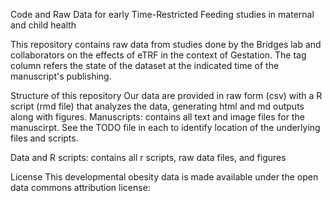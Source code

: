 Code and Raw Data for early Time-Restricted Feeding studies in maternal and child health

This repository contains raw data from studies done by the Bridges lab and collaborators on the effects of eTRF in the context of Gestation. 
The tag column refers the state of the dataset at the indicated time of the manuscript's publishing.

Structure of this repository
Our data are provided in raw form (csv) with a R script (rmd file) that analyzes the data, generating html and md outputs along with figures. 
Manuscripts: contains all text and image files for the manuscirpt. See the TODO file in each to identify location of the underlying files and scripts.

Data and R scripts: contains all r scripts, raw data files, and figures

License
This developmental obesity data is made available under the open data commons attribution license:
